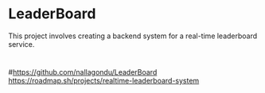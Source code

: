 # LeaderBoard
This project involves creating a backend system for a real-time leaderboard service. 
# 
#https://github.com/nallagondu/LeaderBoard
https://roadmap.sh/projects/realtime-leaderboard-system
